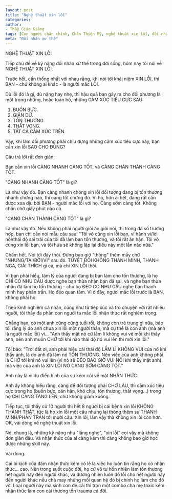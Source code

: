 ```yaml
---
layout: post
title: "Nghệ thuật xin lỗi"
categories:
author:
- Thầy Giáo Giảng
tags: [Con người chân chính, Chân Thiện Mỹ, nghệ thuật xin lỗi, đối nhân xử thế]
meta: "Đối nhân xử thế"
---
```

NGHỆ THUẬT XIN LỖI

Tiếp chủ đề về kỹ năng đối nhân xử thế trong đời sống, hôm nay tôi nói về NGHỆ THUẬT XIN LỖI.

Trước hết, cần thống nhất với nhau rằng, khi nói tới khái niệm XIN LỖI, thì BẠN - chứ không ai khác - là người mắc LỖI.

Dù lỗi đó là gì, dù nặng hay nhẹ, thì hậu quả bạn gây ra cho đối phương là một trong những, hoặc toàn bộ, những CẢM XÚC TIÊU CỰC SAU:

1. BUỒN BỰC.
2. GIẬN DỮ.
3. TỔN THƯƠNG.
4. THẤT VỌNG.
5. TẤT CẢ CẢM XÚC TRÊN.

Vậy, khi làm đối phương phải chịu đựng những cảm xúc tiêu cực này, bạn cần xin lỗi SAO CHO ĐÚNG?

Câu trả lời rất đơn giản:

Bạn cần xin lỗi CÀNG NHANH CÀNG TỐT, và CÀNG CHÂN THÀNH CÀNG TỐT.

"CÀNG NHANH CÀNG TỐT" là gì?

Là như vậy đó. Bạn càng nhanh chóng xin lỗi đối tượng đang bị tổn thương nhanh chừng nào, thì càng tốt chừng đó. Vì họ, hơn ai hết, đang rất cần được xoa dịu bởi BẠN - người mắc lỗi với họ. Càng sớm càng tốt. Không chần chờ giây phút nào cả. 

"CÀNG CHÂN THÀNH CÀNG TỐT" là gì?

Là như vậy đó. Nếu không phải người giỏi ăn giỏi nói, thì trong đa số trường hợp, bạn chỉ cần nói mẫu câu sau:
"Tôi vô cùng xin lỗi bạn, vì hành vi/lời nói/thái độ sai trái của tôi đã làm bạn tổn thương, và tôi rất ân hận. Tôi vô cùng xin lỗi bạn, và tôi hứa sẽ không lập lại điều này một lần nào nữa."

Chấm hết. Nói tới đây thôi. Đừng bao giờ "thòng" thêm mấy chữ "NHƯNG/TẠI/BỞI/VÌ" sau đó. TUYỆT ĐỐI KHÔNG THANH MINH, THANH NGA, GIẢI THÍCH gì cả, mà chỉ XIN LỖI thôi. 

Vì bạn phải hiểu, tâm lý của người đang bị bạn làm cho tổn thương, là họ CHỈ CÓ NHU CẦU được nghe bạn thừa nhận bạn đã sai, và nghe bạn thừa nhận đã làm họ tổn thương - chứ họ ĐÉO CÓ NHU CẦU nghe bạn thanh minh hay phân trần. Họ đéo quan tâm. Vì ở đây, người mắc lỗi trước là BẠN, không phải họ.

Theo kinh nghiệm cá nhân, cũng như từ tiếp xúc và trò chuyện với rất nhiều người, tôi thấy đa phần con người ta mắc lỗi nhận thức rất nghiêm trọng. 

Chẳng hạn, có một anh cũng cứng tuổi rồi, không còn trẻ trung gì nữa, bảo tôi rằng lý do anh chưa xin lỗi một người thân, mà cụ thể là con anh (mà anh là người mắc lỗi) vì... "Anh thấy mặt nó cứ lầm lì không vui vẻ mỗi khi thấy anh, nên anh muốn CHỜ tới khi nào thái độ nó vui lên thì mới xin lỗi."

Tôi bảo: "Trời đất ơi, anh phải hiểu cái thái độ LẦM LÌ KHÔNG VUI của nó khi thấy anh, là do anh đã làm nó TỔN THƯƠNG. Nên việc của anh không phải là CHỜ tới khi nó vui lên (vì nó sẽ ĐÉO BAO GIỜ VUI NỔI khi thấy mặt anh), mà việc của anh là XIN LỖI NÓ CÀNG SỚM CÀNG TỐT."

Anh này là ví dụ điển hình của sự kém cỏi về mặt NHẬN THỨC.

Anh ấy không hiểu rằng, càng để đối tượng phải CHỜ LÂU, thì cảm xúc tiêu cực trong họ (buồn bực, oán hận, khó chịu, tổn thương, thất vọng...) trong họ CHỈ CÀNG TĂNG LÊN, chứ không giảm xuống.

Tiếp tục, tôi thấy cứ 10 người thì hết 8 người bị cái bệnh xin lỗi KHÔNG THÀNH THẬT, tức là họ xin lỗi một câu nhưng lại thòng thêm sự THANH MINH/PHÂN TRẦN tới mười câu. Xin lỗi, làm vậy thà không xin lỗi còn hơn.
OK, vài dòng về nghệ thuật xin lỗi.

Nói chung là, những kỹ năng như "lắng nghe", "xin lỗi" coi vậy mà không đơn giản đâu. Và nhận thức của ai càng kém thì càng không bao giờ học được những skill này.

Vài dòng.<!--excerpt.s-->
<div class="post-copyright"><div class="content">Cái bi kịch của đám nhận thức kém có lẽ là việc họ luôn tin rằng họ có nhận thức... cao.
Nên trong suốt cuộc đời, họ cứ vô tư hồn nhiên làm tổn thương hết người này đến người khác, và đương nhiên luôn đổ lỗi cho hết người này đến người khác nếu chả may những mối quan hệ đó bị chính họ làm cho đổ vỡ.
Loại người này mà sinh con đẻ cái thì trọn một combo cha mẹ toxic kém nhận thức làm con cái thương tổn trauma cả đời.</div></div>